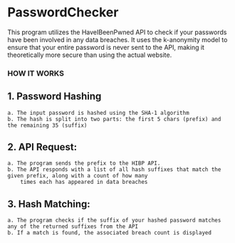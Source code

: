 # PasswordChecker
This program utilizes the HaveIBeenPwned API to check if your passwords have been involved in any data breaches.
It uses the k-anonymity model to ensure that your entire password is never sent to the API, making it theoretically
more secure than using the actual website.

### HOW IT WORKS

## 1. Password Hashing
    a. The input password is hashed using the SHA-1 algorithm
    b. The hash is split into two parts: the first 5 chars (prefix) and the remaining 35 (suffix)

## 2. API Request:
    a. The program sends the prefix to the HIBP API.
    b. The API responds with a list of all hash suffixes that match the given prefix, along with a count of how many
        times each has appeared in data breaches

## 3. Hash Matching:
    a. The program checks if the suffix of your hashed password matches any of the returned suffixes from the API
    b. If a match is found, the associated breach count is displayed
